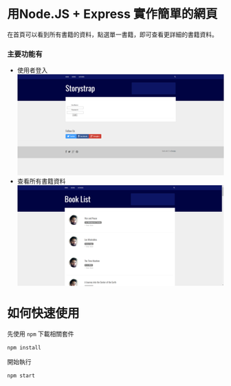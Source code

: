 # 用Node.JS + Express 實作簡單的網頁

在首頁可以看到所有書籍的資料，點選單一書籍，即可查看更詳細的書籍資料。

### 主要功能有
- 使用者登入
![image](https://github.com/980359ffjh/Node.JS-Express-Example/blob/master/img/login.png)
- 查看所有書籍資料
![image](https://github.com/980359ffjh/Node.JS-Express-Example/blob/master/img/books.png)

# 如何快速使用

先使用 `npm` 下載相關套件

```bash
npm install
```

開始執行

```bash
npm start
```
